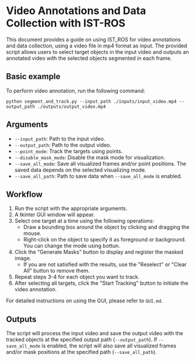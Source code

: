 # Video Annotations and Data Collection with IST-ROS
This document provides a guide on using IST_ROS for video annotations and data collection, using a video file in mp4 format as input. The provided script allows users to select target objects in the input video and outputs an annotated video with the selected objects segmented in each frame.

## Basic example
To perform video annotation, run the following command:
```
python segment_and_track.py --input_path ./inputs/input_video.mp4 --output_path ./outputs/output_video.mp4
```
## Arguments
* `--input_path`: Path to the input video.
* `--output_path`: Path to the output video.
* `--point_mode`: Track the targets using points.
* `--disable_mask_mode`: Disable the mask mode for visualization.
* `--save_all_mode`: Save all visualized frames and/or point positions. The saved data depends on the selected visualizing mode.
* `--save_all_path`: Path to save data when `--save_all_mode` is enabled.

## Workflow
1. Run the script with the appropriate arguments.
1. A tkinter GUI window will appear.
1. Select one target at a time using the following operations:
    * Draw a bounding box around the object by clicking and dragging the mouse.
    * Right-click on the object to specify it as foreground or background. You can change the mode using bottun.
1. Click the "Generate Masks" button to display and register the masked image. 
    * If you are not satisfied with the results, use the "Reselect" or "Clear All" button to remove them.
1. Repeat steps 3-4 for each object you want to track.
1. After selecting all targets, click the "Start Tracking" button to initiate the video annotation.

For detailed instructions on using the GUI, please refer to `GUI.md`.
## Outputs
The script will process the input video and save the output video with the tracked objects at the specified output path (`--output_path`).
If `--save_all_mode` is enabled, the script will also save all visualized frames and/or mask positions at the specified path (`--save_all_path`).
